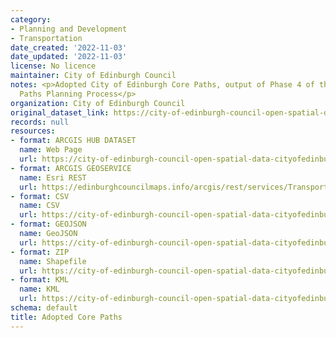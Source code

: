 ```yaml
---
category:
- Planning and Development
- Transportation
date_created: '2022-11-03'
date_updated: '2022-11-03'
license: No licence
maintainer: City of Edinburgh Council
notes: <p>Adopted City of Edinburgh Core Paths, output of Phase 4 of the CEC Core
  Paths Planning Process</p>
organization: City of Edinburgh Council
original_dataset_link: https://city-of-edinburgh-council-open-spatial-data-cityofedinburgh.hub.arcgis.com/maps/cityofedinburgh::adopted-core-paths-2
records: null
resources:
- format: ARCGIS HUB DATASET
  name: Web Page
  url: https://city-of-edinburgh-council-open-spatial-data-cityofedinburgh.hub.arcgis.com/maps/cityofedinburgh::adopted-core-paths-2
- format: ARCGIS GEOSERVICE
  name: Esri REST
  url: https://edinburghcouncilmaps.info/arcgis/rest/services/Transport/CorePaths/MapServer/0
- format: CSV
  name: CSV
  url: https://city-of-edinburgh-council-open-spatial-data-cityofedinburgh.hub.arcgis.com/api/download/v1/items/755c33ae91724441b2480e928301cd91/csv?layers=0
- format: GEOJSON
  name: GeoJSON
  url: https://city-of-edinburgh-council-open-spatial-data-cityofedinburgh.hub.arcgis.com/api/download/v1/items/755c33ae91724441b2480e928301cd91/geojson?layers=0
- format: ZIP
  name: Shapefile
  url: https://city-of-edinburgh-council-open-spatial-data-cityofedinburgh.hub.arcgis.com/api/download/v1/items/755c33ae91724441b2480e928301cd91/shapefile?layers=0
- format: KML
  name: KML
  url: https://city-of-edinburgh-council-open-spatial-data-cityofedinburgh.hub.arcgis.com/api/download/v1/items/755c33ae91724441b2480e928301cd91/kml?layers=0
schema: default
title: Adopted Core Paths
---
```

